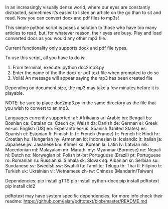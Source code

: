 In an increasingly visually dense world, where our eyes are constantly distracted, 
sometimes it’s easier to listen an article on the go than to sit and read. Now you can convert docx and pdf files to mp3s!

This simple python script is poses a solution to those who have too many articles to read, but, for whatever reason, their eyes are busy. 
Play and load converted docs as you would any other mp3 file. 

Current functionality only supports docx and pdf file types. 

To use this script, all you have to do is:

1. From terminal, execute: python doc2mp3.py 
2. Enter the name of the the docx or pdf text file when prompted to do so
3. Voilà! An message will appear saying the mp3 has been created file

Depending on document size, the mp3 may take a few minutes before it is playable.

NOTE: be sure to place doc2mp3.py in the same directory as the file that you wish to convert to an mp3. 

Languages currently supported: 
 af: Afrikaans
  ar: Arabic
  bn: Bengali
  bs: Bosnian
  ca: Catalan
  cs: Czech
  cy: Welsh
  da: Danish
  de: German
  el: Greek
  en-us: English (US)
  eo: Esperanto
  es-us: Spanish (United States)
  es: Spanish
  et: Estonian
  fi: Finnish
  fr-fr: French (France)
  fr: French
  hi: Hindi
  hr: Croatian
  hu: Hungarian
  hy: Armenian
  id: Indonesian
  is: Icelandic
  it: Italian
  ja: Japanese
  jw: Javanese
  km: Khmer
  ko: Korean
  la: Latin
  lv: Latvian
  mk: Macedonian
  ml: Malayalam
  mr: Marathi
  my: Myanmar (Burmese)
  ne: Nepali
  nl: Dutch
  no: Norwegian
  pl: Polish
  pt-br: Portuguese (Brazil)
  pt: Portuguese
  ro: Romanian
  ru: Russian
  si: Sinhala
  sk: Slovak
  sq: Albanian
  sr: Serbian
  su: Sundanese
  sv: Swedish
  sw: Swahili
  ta: Tamil
  te: Telugu
  th: Thai
  tl: Filipino
  tr: Turkish
  uk: Ukrainian
  vi: Vietnamese
  zh-tw: Chinese (Mandarin/Taiwan)
  
Dependencies: 
pip install gTTS 
pip install python-docx
pip install pdftotext 
pip install cld2

pdftotext may have system specific dependencies, for more info check their readme: https://github.com/jalan/pdftotext/blob/master/README.md
